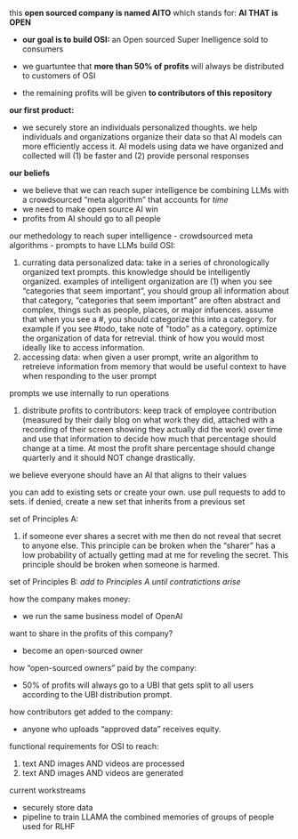 this **open sourced company is named AITO** which stands for: **AI THAT is OPEN**
- **our goal is to build OSI:** an Open sourced Super Inelligence sold to consumers  

- we guartuntee that **more than 50% of profits** will always be distributed to customers of OSI

- the remaining profits will be given **to contributors of this repository**



**our first product:** 
- we securely store an individuals personalized thoughts. we help individuals and organizations organize their data so that AI models can more efficiently access it. AI models using data we have organized and collected will (1) be faster and (2) provide personal responses


**our beliefs**
- we believe that we can reach super intelligence be combining LLMs with a crowdsourced “meta algorithm” that accounts for *time*
- we need to make open source AI win
- profits from AI should go to all people



our methedology to reach super intelligence - crowdsourced meta algorithms - prompts to have LLMs build OSI:
1. currating data personalized data: take in a series of chronologically organized text prompts. this knowledge should be intelligently organized. examples of intelligent organization are (1) when you see “categories that seem important”, you should group all information about that category, “categories that seem important” are often abstract and complex, things such as people, places, or major infuences. assume that when you see a #, you should categorize this into a category. for example if you see #todo, take note of "todo" as a category. optimize the organization of data for retrevial. think of how you would most ideally like to access information.
2. accessing data: when given a user prompt, write an algorithm to retreieve information from memory that would be useful context to have when responding to the user prompt

prompts we use internally to run operations
1. distribute profits to contributors: keep track of employee contribution (measured by their daily blog on what work they did, attached with a recording of their screen showing they actually did the work) over time and use that information to decide how much that percentage should change at a time. At most the profit share percentage should change quarterly and it should NOT change drastically. 



we believe everyone should have an AI that aligns to their values

you can add to existing sets or create your own. use pull requests to add to sets. if denied, create a new set that inherits from a previous set

set of Principles A: 
1. if someone ever shares a secret with me then do not reveal that secret to anyone else. This principle can be broken when the “sharer” has a low probability of actually getting mad at me for reveling the secret. This principle should be broken when someone is harmed. 

set of Principles B:
*add to Principles A until contratictions arise*



how the company makes money:
- we run the same business model of OpenAI

want to share in the profits of this company? 
- become an open-sourced owner

how “open-sourced owners”  paid by the company:
- 50% of profits will always go to a UBI that gets split to all users according to the UBI distribution prompt.

how contributors get added to the company:
- anyone who uploads “approved data” receives equity.



functional requirements for OSI to reach:
1. text AND images AND videos are processed
2. text AND images AND videos are generated



current workstreams
- securely store data
- pipeline to train LLAMA the combined memories of groups of people used for RLHF
